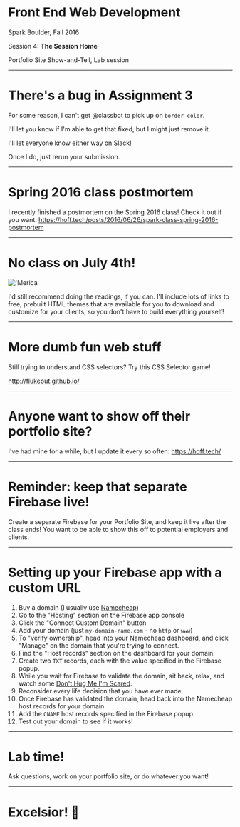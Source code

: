 # Front End Web Development

Spark Boulder, Fall 2016

Session 4: **The Session Home**

Portfolio Site Show-and-Tell, Lab session

--------------------------------------------------------------------------------

# There's a bug in Assignment 3

For some reason, I can't get @classbot to pick up on `border-color`.

I'll let you know if I'm able to get that fixed, but I might just remove it.

I'll let everyone know either way on Slack!

Once I do, just rerun your submission.

--------------------------------------------------------------------------------

# Spring 2016 class postmortem

I recently finished a postmortem on the Spring 2016 class! Check it out if you want: <https://hoff.tech/posts/2016/06/26/spark-class-spring-2016-postmortem>

--------------------------------------------------------------------------------

# No class on July 4th!

!['Merica](http://i.imgur.com/CHUGJzH.gif)

I'd still recommend doing the readings, if you can. I'll include lots of links to free, prebuilt HTML themes that are available for you to download and customize for your clients, so you don't have to build everything yourself!

--------------------------------------------------------------------------------

# More dumb fun web stuff

Still trying to understand CSS selectors? Try this CSS Selector game!

<http://flukeout.github.io/>

--------------------------------------------------------------------------------

# Anyone want to show off their portfolio site?

I've had mine for a while, but I update it every so often: <https://hoff.tech/>

--------------------------------------------------------------------------------

# Reminder: keep that separate Firebase live!

Create a separate Firebase for your Portfolio Site, and keep it live after the class ends! You want to be able to show this off to potential employers and clients.

--------------------------------------------------------------------------------

# Setting up your Firebase app with a custom URL

1. Buy a domain (I usually use [Namecheap](https://www.namecheap.com/))
2. Go to the "Hosting" section on the Firebase app console
3. Click the "Connect Custom Domain" button
4. Add your domain (just `my-domain-name.com` - no `http` or `www`)
5. To "verify ownership", head into your Namecheap dashboard, and click "Manage" on the domain that you're trying to connect.
6. Find the "Host records" section on the dashboard for your domain.
7. Create two `TXT` records, each with the value specified in the Firebase popup.
8. While you wait for Firebase to validate the domain, sit back, relax, and watch some [Don't Hug Me I'm Scared](https://youtu.be/9C_HReR_McQ).
9. Reconsider every life decision that you have ever made.
10. Once Firebase has validated the domain, head back into the Namecheap host records for your domain.
11. Add the `CNAME` host records specified in the Firebase popup.
12. Test out your domain to see if it works!

--------------------------------------------------------------------------------

# Lab time!

Ask questions, work on your portfolio site, or do whatever you want!

--------------------------------------------------------------------------------

# Excelsior! 🚀
